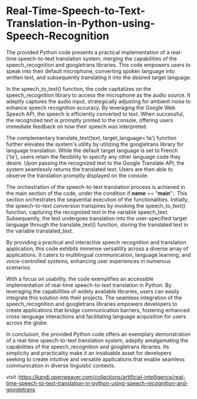 # Real-Time-Speech-to-Text-Translation-in-Python-using-Speech-Recognition

The provided Python code presents a practical implementation of a real-time speech-to-text translation system, merging the capabilities of the speech_recognition and googletrans libraries. This code empowers users to speak into their default microphone, converting spoken language into written text, and subsequently translating it into the desired target language.

In the speech_to_text() function, the code capitalizes on the speech_recognition library to access the microphone as the audio source. It adeptly captures the audio input, strategically adjusting for ambient noise to enhance speech recognition accuracy. By leveraging the Google Web Speech API, the speech is efficiently converted to text. When successful, the recognized text is promptly printed to the console, offering users immediate feedback on how their speech was interpreted.

The complementary translate_text(text, target_language='ta') function further elevates the system's utility by utilizing the googletrans library for language translation. While the default target language is set to French ('ta'), users retain the flexibility to specify any other language code they desire. Upon passing the recognized text to the Google Translate API, the system seamlessly returns the translated text. Users are then able to observe the translation promptly displayed on the console.

The orchestration of the speech-to-text translation process is achieved in the main section of the code, under the condition if __name__ == "__main__":. This section orchestrates the sequential execution of the functionalities. Initially, the speech-to-text conversion transpires by invoking the speech_to_text() function, capturing the recognized text in the variable speech_text. Subsequently, the text undergoes translation into the user-specified target language through the translate_text() function, storing the translated text in the variable translated_text.

By providing a practical and interactive speech recognition and translation application, this code exhibits immense versatility across a diverse array of applications. It caters to multilingual communication, language learning, and voice-controlled systems, enhancing user experiences in numerous scenarios.

With a focus on usability, the code exemplifies an accessible implementation of real-time speech-to-text translation in Python. By leveraging the capabilities of widely available libraries, users can easily integrate this solution into their projects. The seamless integration of the speech_recognition and googletrans libraries empowers developers to create applications that bridge communication barriers, fostering enhanced cross-language interactions and facilitating language acquisition for users across the globe.

In conclusion, the provided Python code offers an exemplary demonstration of a real-time speech-to-text translation system, adeptly amalgamating the capabilities of the speech_recognition and googletrans libraries. Its simplicity and practicality make it an invaluable asset for developers seeking to create intuitive and versatile applications that enable seamless communication in diverse linguistic contexts.


visit :https://kandi.openweaver.com/collections/artificial-intelligence/real-time-speech-to-text-translation-in-python-using-speech-recognition-and-googletrans
